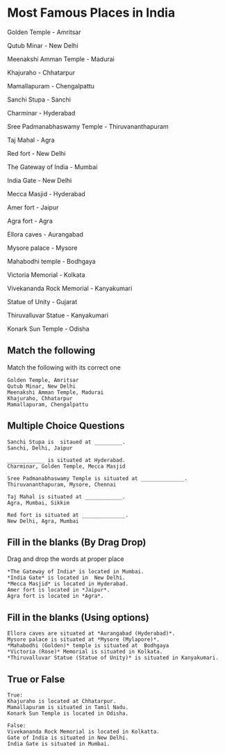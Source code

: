 
# Most Famous Places in India

Golden Temple -  Amritsar

Qutub Minar -  New Delhi

Meenakshi Amman Temple -  Madurai

Khajuraho -  Chhatarpur

Mamallapuram - Chengalpattu

Sanchi Stupa - Sanchi

Charminar - Hyderabad

Sree Padmanabhaswamy Temple - Thiruvananthapuram

Taj Mahal - Agra

Red fort - New Delhi

The Gateway of India -  Mumbai

India Gate - New Delhi

Mecca Masjid - Hyderabad

Amer fort - Jaipur

Agra fort -  Agra

Ellora caves - Aurangabad

Mysore palace - Mysore

Mahabodhi temple - Bodhgaya

Victoria Memorial -  Kolkata

Vivekananda Rock Memorial - Kanyakumari

Statue of Unity - Gujarat

Thiruvalluvar Statue -  Kanyakumari

Konark Sun Temple -  Odisha

## Match the following

Match the following with its correct one

```
Golden Temple, Amritsar
Qutub Minar, New Delhi
Meenakshi Amman Temple, Madurai
Khajuraho, Chhatarpur
Mamallapuram, Chengalpattu
```

## Multiple Choice Questions

```
Sanchi Stupa is  sitaued at _________.
Sanchi, Delhi, Jaipur

____________ is situated at Hyderabad.
Charminar, Golden Temple, Mecca Masjid

Sree Padmanabhaswamy Temple is situated at ______________.
Thiruvananthapuram, Mysore, Chennai

Taj Mahal is situated at ____________.
Agra, Mumbai, Sikkim

Red fort is situated at ______________.
New Delhi, Agra, Mumbai
```

## Fill in the blanks (By Drag Drop)

Drag and drop the words at proper place

```
*The Gateway of India* is located in Mumbai.
*India Gate* is located in  New Delhi.
*Mecca Masjid* is located in Hyderabad.
Amer fort is located in *Jaipur*.
Agra fort is located in *Agra*.
```

## Fill in the blanks (Using options)

```
Ellora caves are situated at *Aurangabad (Hyderabad)*.
Mysore palace is situated at *Mysore (Mylapore)*.
*Mahabodhi (Golden)* temple is situated at  Bodhgaya
*Victoria (Rose)* Memorial is situated in Kolkata. 
*Thiruvalluvar Statue (Statue of Unity)* is situated in Kanyakumari.
```

## True or False

```
True:
Khajuraho is located at Chhatarpur.
Mamallapuram is situated in Tamil Nadu.
Konark Sun Temple is located in Odisha.

False:
Vivekananda Rock Memorial is located in Kolkatta.
Gate of India is situated in New Delhi.
India Gate is situated in Mumbai.
```
